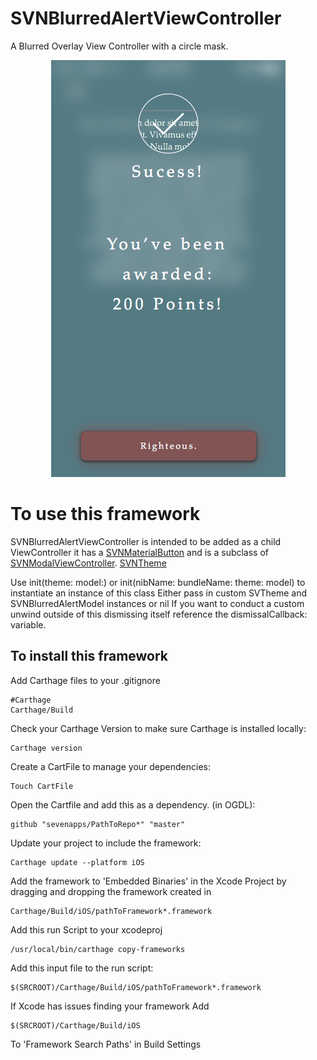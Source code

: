 # SVNBlurredAlertViewController
A Blurred Overlay View Controller with a circle mask.
<p align="center">
  <img src="/images/Review.png" alt="SVNBlurredAlertViewController"/>
</p>

# To use this framework
SVNBlurredAlertViewController is intended to be added as a child ViewController it has a
[SVNMaterialButton](https://github.com/sevenapps/SVNMaterialButton) and is a subclass of [SVNModalViewController](https://github.com/sevenapps/SVNModalViewController).
[SVNTheme](https://github.com/sevenapps/SVNTheme)

Use init(theme: model:) or init(nibName: bundleName: theme: model) to instantiate an instance of this class
Either pass in custom SVTheme and SVNBlurredAlertModel instances or nil
If you want to conduct a custom unwind outside of this dismissing itself reference the dismissalCallback: variable.


## To install this framework

Add Carthage files to your .gitignore

    #Carthage
    Carthage/Build

Check your Carthage Version to make sure Carthage is installed locally:

    Carthage version

Create a CartFile to manage your dependencies:

    Touch CartFile

Open the Cartfile and add this as a dependency. (in OGDL):

    github "sevenapps/PathToRepo*" "master"

Update your project to include the framework:

    Carthage update --platform iOS

Add the framework to 'Embedded Binaries' in the Xcode Project by dragging and dropping the framework created in

    Carthage/Build/iOS/pathToFramework*.framework

Add this run Script to your xcodeproj

    /usr/local/bin/carthage copy-frameworks

Add this input file to the run script:

    $(SRCROOT)/Carthage/Build/iOS/pathToFramework*.framework

If Xcode has issues finding your framework Add

    $(SRCROOT)/Carthage/Build/iOS

To 'Framework Search Paths' in Build Settings
